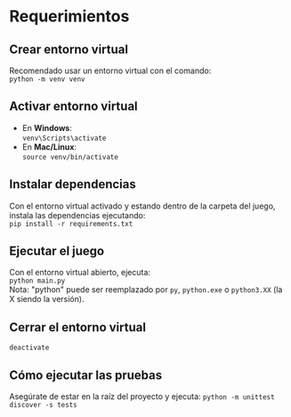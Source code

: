 # Requerimientos

## Crear entorno virtual
Recomendado usar un entorno virtual con el comando:  
`python -m venv venv`

## Activar entorno virtual
- En **Windows**:  
  `venv\Scripts\activate`
- En **Mac/Linux**:  
  `source venv/bin/activate`

## Instalar dependencias
Con el entorno virtual activado y estando dentro de la carpeta del juego, instala las dependencias ejecutando:  
`pip install -r requirements.txt`

## Ejecutar el juego
Con el entorno virtual abierto, ejecuta:  
`python main.py`  
Nota: "python" puede ser reemplazado por `py`, `python.exe` o `python3.XX` (la X siendo la versión).

## Cerrar el entorno virtual
`deactivate`

## Cómo ejecutar las pruebas
Asegúrate de estar en la raíz del proyecto y ejecuta:
`python -m unittest discover -s tests`
